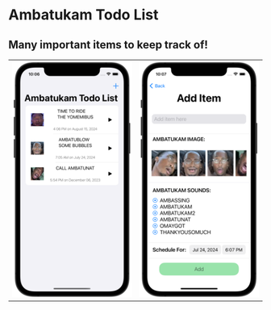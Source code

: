 #  Ambatukam Todo List

## Many important items to keep track of!

|   |   |
|---|---|
<img src="AmbatukamTodoList/Images/Screenshot1.png" alt="List view" width="500"/> | <img src="AmbatukamTodoList/Images/Screenshot2.png" alt="Add item to list view" width="500"/>
